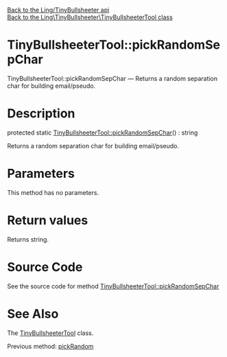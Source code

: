 [Back to the Ling/TinyBullsheeter api](https://github.com/lingtalfi/TinyBullsheeter/blob/master/doc/api/Ling/TinyBullsheeter.md)<br>
[Back to the Ling\TinyBullsheeter\TinyBullsheeterTool class](https://github.com/lingtalfi/TinyBullsheeter/blob/master/doc/api/Ling/TinyBullsheeter/TinyBullsheeterTool.md)


TinyBullsheeterTool::pickRandomSepChar
================



TinyBullsheeterTool::pickRandomSepChar — Returns a random separation char for building email/pseudo.




Description
================


protected static [TinyBullsheeterTool::pickRandomSepChar](https://github.com/lingtalfi/TinyBullsheeter/blob/master/doc/api/Ling/TinyBullsheeter/TinyBullsheeterTool/pickRandomSepChar.md)() : string




Returns a random separation char for building email/pseudo.




Parameters
================

This method has no parameters.


Return values
================

Returns string.








Source Code
===========
See the source code for method [TinyBullsheeterTool::pickRandomSepChar](https://github.com/lingtalfi/TinyBullsheeter/blob/master/TinyBullsheeterTool.php#L72-L80)


See Also
================

The [TinyBullsheeterTool](https://github.com/lingtalfi/TinyBullsheeter/blob/master/doc/api/Ling/TinyBullsheeter/TinyBullsheeterTool.md) class.

Previous method: [pickRandom](https://github.com/lingtalfi/TinyBullsheeter/blob/master/doc/api/Ling/TinyBullsheeter/TinyBullsheeterTool/pickRandom.md)<br>

